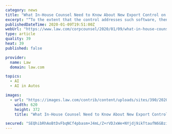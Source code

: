 ```yaml
---
category: news
title: "What In-House Counsel Need to Know About New Export Control on AI"
excerpt: "“To the extent that the control addresses such software, then the major players in the area become much broader, including Waymo, Tesla, Sony and most automobile manufacturers,” Burns adde"
publishedDateTime: 2020-01-09T19:51:00Z
webUrl: "https://www.law.com/corpcounsel/2020/01/09/what-in-house-counsel-need-to-know-about-new-export-control-on-ai/"
type: article
quality: 39
heat: 39
published: false

provider:
  name: Law
  domain: law.com

topics:
  - AI
  - AI in Autos

images:
  - url: "https://images.law.com/contrib/content/uploads/sites/390/2020/01/Planet-Earth-Article-202001091846.jpg"
    width: 620
    height: 372
    title: "What In-House Counsel Need to Know About New Export Control on AI"

secured: "SEQhibRhAoBtDvFbqNCf4pbasm+J4mL/Z+rVDJxWe+NYjdj9ikTtaufN6GBziDZ21FiLIYSSBmXtVqnFiRUBm8MWWSn5UdLSVsO91TAaMfirIFCK46YfBG5Ne4jSn9SAv9pvr3OfIMcPflHcbdYC/vYaWpEWvLd15KLZR7yesanetXyVNWwsCCjBVAOYzDL2qnsmx53uPyNNKNXmDdjKLCOvk+D45ESt/FaXzjpIKn3NKPdYqNew6d2Va6YuaA7zidiFg6jogwpKULRhFg1ekNaZzNBAzLdz+z4p9gDqOgkOK0gwcwmCg2SRstQWvT2A;tSXiBeet1itOpSHDdZPfcQ=="
---
```


